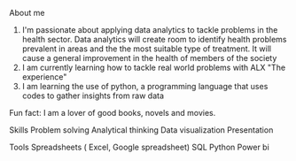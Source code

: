 ﻿About me
1. I'm passionate about applying data analytics to tackle problems in the health sector. Data analytics will create room to identify health problems prevalent in areas and the the most suitable type of treatment. It will cause a general improvement in the health of members of the society
2. I am currently learning how to tackle real world problems with ALX "The experience"
3.  I am learning the use of python, a programming language that uses codes to gather insights from raw data


Fun fact: I am a lover of good books, novels and movies.

Skills
Problem solving
Analytical thinking
Data visualization
Presentation

Tools
Spreadsheets ( Excel, Google spreadsheet)
SQL
Python
Power bi
